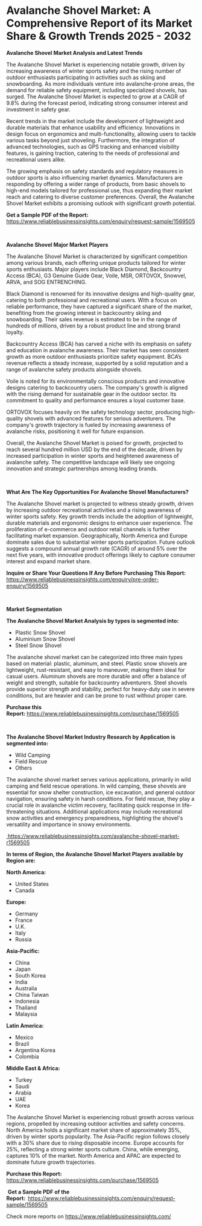 <p><h1>Avalanche Shovel Market: A Comprehensive Report of its Market Share & Growth Trends 2025 - 2032</h1></p><p><strong>Avalanche Shovel Market Analysis and Latest Trends</strong></p>
<p><p>The Avalanche Shovel Market is experiencing notable growth, driven by increasing awareness of winter sports safety and the rising number of outdoor enthusiasts participating in activities such as skiing and snowboarding. As more individuals venture into avalanche-prone areas, the demand for reliable safety equipment, including specialized shovels, has surged. The Avalanche Shovel Market is expected to grow at a CAGR of 9.8% during the forecast period, indicating strong consumer interest and investment in safety gear.</p><p>Recent trends in the market include the development of lightweight and durable materials that enhance usability and efficiency. Innovations in design focus on ergonomics and multi-functionality, allowing users to tackle various tasks beyond just shoveling. Furthermore, the integration of advanced technologies, such as GPS tracking and enhanced visibility features, is gaining traction, catering to the needs of professional and recreational users alike.</p><p>The growing emphasis on safety standards and regulatory measures in outdoor sports is also influencing market dynamics. Manufacturers are responding by offering a wider range of products, from basic shovels to high-end models tailored for professional use, thus expanding their market reach and catering to diverse customer preferences. Overall, the Avalanche Shovel Market exhibits a promising outlook with significant growth potential.</p></p>
<p><strong>Get a Sample PDF of the Report:&nbsp;</strong> <a href="https://www.reliablebusinessinsights.com/enquiry/request-sample/1569505?utm_campaign=3080&utm_medium=2&utm_source=Github&utm_content=ia&utm_term=25032025&utm_id=avalanche-shovel">https://www.reliablebusinessinsights.com/enquiry/request-sample/1569505</a></p>
<p>&nbsp;</p>
<p><strong>Avalanche Shovel Major Market Players</strong></p>
<p><p>The Avalanche Shovel Market is characterized by significant competition among various brands, each offering unique products tailored for winter sports enthusiasts. Major players include Black Diamond, Backcountry Access (BCA), G3 Genuine Guide Gear, Voile, MSR, ORTOVOX, Snowvel, ARVA, and SOG ENTRENCHING.</p><p>Black Diamond is renowned for its innovative designs and high-quality gear, catering to both professional and recreational users. With a focus on reliable performance, they have captured a significant share of the market, benefiting from the growing interest in backcountry skiing and snowboarding. Their sales revenue is estimated to be in the range of hundreds of millions, driven by a robust product line and strong brand loyalty.</p><p>Backcountry Access (BCA) has carved a niche with its emphasis on safety and education in avalanche awareness. Their market has seen consistent growth as more outdoor enthusiasts prioritize safety equipment. BCA’s revenue reflects a steady increase, supported by a solid reputation and a range of avalanche safety products alongside shovels.</p><p>Voile is noted for its environmentally conscious products and innovative designs catering to backcountry users. The company's growth is aligned with the rising demand for sustainable gear in the outdoor sector. Its commitment to quality and performance ensures a loyal customer base.</p><p>ORTOVOX focuses heavily on the safety technology sector, producing high-quality shovels with advanced features for serious adventurers. The company's growth trajectory is fueled by increasing awareness of avalanche risks, positioning it well for future expansion.</p><p>Overall, the Avalanche Shovel Market is poised for growth, projected to reach several hundred million USD by the end of the decade, driven by increased participation in winter sports and heightened awareness of avalanche safety. The competitive landscape will likely see ongoing innovation and strategic partnerships among leading brands.</p></p>
<p>&nbsp;</p>
<p><strong>What Are The Key Opportunities For Avalanche Shovel Manufacturers?</strong></p>
<p><p>The Avalanche Shovel market is projected to witness steady growth, driven by increasing outdoor recreational activities and a rising awareness of winter sports safety. Key growth trends include the adoption of lightweight, durable materials and ergonomic designs to enhance user experience. The proliferation of e-commerce and outdoor retail channels is further facilitating market expansion. Geographically, North America and Europe dominate sales due to substantial winter sports participation. Future outlook suggests a compound annual growth rate (CAGR) of around 5% over the next five years, with innovative product offerings likely to capture consumer interest and expand market share.</p></p>
<p><strong>Inquire or Share Your Questions If Any Before Purchasing This Report:</strong> <a href="https://www.reliablebusinessinsights.com/enquiry/pre-order-enquiry/1569505?utm_campaign=3080&utm_medium=2&utm_source=Github&utm_content=ia&utm_term=25032025&utm_id=avalanche-shovel">https://www.reliablebusinessinsights.com/enquiry/pre-order-enquiry/1569505</a></p>
<p>&nbsp;</p>
<p><strong>Market Segmentation</strong></p>
<p><strong>The Avalanche Shovel Market Analysis by types is segmented into:</strong></p>
<p><ul><li>Plastic Snow Shovel</li><li>Aluminium Snow Shovel</li><li>Steel Snow Shovel</li></ul></p>
<p><p>The avalanche shovel market can be categorized into three main types based on material: plastic, aluminum, and steel. Plastic snow shovels are lightweight, rust-resistant, and easy to maneuver, making them ideal for casual users. Aluminum shovels are more durable and offer a balance of weight and strength, suitable for backcountry adventurers. Steel shovels provide superior strength and stability, perfect for heavy-duty use in severe conditions, but are heavier and can be prone to rust without proper care.</p></p>
<p><strong>Purchase this Report:&nbsp;</strong><a href="https://www.reliablebusinessinsights.com/purchase/1569505?utm_campaign=3080&utm_medium=2&utm_source=Github&utm_content=ia&utm_term=25032025&utm_id=avalanche-shovel">https://www.reliablebusinessinsights.com/purchase/1569505</a></p>
<p>&nbsp;</p>
<p><strong>The Avalanche Shovel Market Industry Research by Application is segmented into:</strong></p>
<p><ul><li>Wild Camping</li><li>Field Rescue</li><li>Others</li></ul></p>
<p><p>The avalanche shovel market serves various applications, primarily in wild camping and field rescue operations. In wild camping, these shovels are essential for snow shelter construction, ice excavation, and general outdoor navigation, ensuring safety in harsh conditions. For field rescue, they play a crucial role in avalanche victim recovery, facilitating quick response in life-threatening situations. Additional applications may include recreational snow activities and emergency preparedness, highlighting the shovel's versatility and importance in snowy environments.</p></p>
<p><a href="https://www.reliablebusinessinsights.com/avalanche-shovel-market-r1569505?utm_campaign=3080&utm_medium=2&utm_source=Github&utm_content=ia&utm_term=25032025&utm_id=avalanche-shovel">&nbsp;https://www.reliablebusinessinsights.com/avalanche-shovel-market-r1569505</a></p>
<p><strong>In terms of Region, the Avalanche Shovel Market Players available by Region are:</strong></p>
<p>
    <p> <strong> North America: </strong>
        <ul>
            <li>United States</li>
            <li>Canada</li>
        </ul>
        </p> 
    <p> <strong> Europe: </strong>
        <ul>
            <li>Germany</li>
            <li>France</li>
            <li>U.K.</li>
            <li>Italy</li>
            <li>Russia</li>
        </ul>
        </p> 
    <p> <strong> Asia-Pacific: </strong>
        <ul>
            <li>China</li>
            <li>Japan</li>
            <li>South Korea</li>
            <li>India</li>
            <li>Australia</li>
            <li>China Taiwan</li>
            <li>Indonesia</li>
            <li>Thailand</li>
            <li>Malaysia</li>
        </ul>
        </p> 
    <p> <strong> Latin America: </strong>
        <ul>
            <li>Mexico</li>
            <li>Brazil</li>
            <li>Argentina Korea</li>
            <li>Colombia</li>
        </ul>
        </p> 
    <p> <strong> Middle East & Africa: </strong>
        <ul>
            <li>Turkey</li>
            <li>Saudi</li>
            <li>Arabia</li>
            <li>UAE</li>
            <li>Korea</li>
        </ul>
    </p>
    </p>
<p><p>The Avalanche Shovel Market is experiencing robust growth across various regions, propelled by increasing outdoor activities and safety concerns. North America holds a significant market share of approximately 35%, driven by winter sports popularity. The Asia-Pacific region follows closely with a 30% share due to rising disposable income. Europe accounts for 25%, reflecting a strong winter sports culture. China, while emerging, captures 10% of the market. North America and APAC are expected to dominate future growth trajectories.</p></p>
<p><strong>Purchase this Report: </strong><a href="https://www.reliablebusinessinsights.com/purchase/1569505?utm_campaign=3080&utm_medium=2&utm_source=Github&utm_content=ia&utm_term=25032025&utm_id=avalanche-shovel">https://www.reliablebusinessinsights.com/purchase/1569505</a></p>
<p>&nbsp;<strong>Get a Sample PDF of the Report:&nbsp;&nbsp;</strong><a href="https://www.reliablebusinessinsights.com/enquiry/request-sample/1569505?utm_campaign=3080&utm_medium=2&utm_source=Github&utm_content=ia&utm_term=25032025&utm_id=avalanche-shovel">https://www.reliablebusinessinsights.com/enquiry/request-sample/1569505</a></p>
<p><strong></strong></p>
<p>Check more reports on <a href="https://www.reliablebusinessinsights.com/?utm_campaign=3080&utm_medium=2&utm_source=Github&utm_content=ia&utm_term=25032025&utm_id=avalanche-shovel">https://www.reliablebusinessinsights.com/</a></p>
